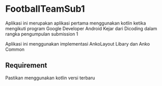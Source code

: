 # FootballTeamSub1
Aplikasi ini merupakan aplikasi pertama menggunakan kotlin ketika mengikuti program Google Developer Android Kejar dari Dicoding dalam rangka pengumpulan submission 1

Aplikasi ini menggunakan implementasi AnkoLayout Libary dan Anko Common

## Requirement
Pastikan menggunakan kotlin versi terbaru 
